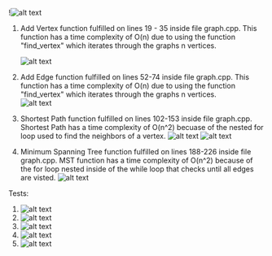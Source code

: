 
!![alt text](https://github.com/MariMari01/CS260/blob/main/final/design.png?raw=true)

1. Add Vertex function fulfilled on lines 19 - 35 inside file graph.cpp.
   This function has a time complexity of O(n) due to using the function "find_vertex" which
   iterates through the graphs n vertices.  

   ![alt text](https://github.com/MariMari01/CS260/blob/main/final/add_vertex.png?raw=true)

3. Add Edge function fulfilled on lines 52-74 inside file graph.cpp.
   This function has a time complexity of O(n) due to using the function "find_vertex" which
   iterates through the graphs n vertices.  
   ![alt text](https://github.com/MariMari01/CS260/blob/main/final/add_edge.png?raw=true)

4. Shortest Path function fulfilled on lines 102-153 inside file graph.cpp.
   Shortest Path has a time complexity of O(n^2) becuase of the nested for loop used to find
   the neighbors of a vertex.
   ![alt text](https://github.com/MariMari01/CS260/blob/main/final/shortest_path_1.png?raw=true)
   ![alt text](https://github.com/MariMari01/CS260/blob/main/final/shortest_path_2.png?raw=true)

6. Minimum Spanning Tree function fulfilled on lines 188-226 inside file graph.cpp.
   MST function has a time complexity of O(n^2) because of the for loop nested inside of the while loop
   that checks until all edges are visted.
   ![alt text](https://github.com/MariMari01/CS260/blob/main/final/minimum_spanning_tree.png?raw=true)


Tests:
   1. ![alt text](https://github.com/MariMari01/CS260/blob/main/final/test_1.png?raw=true)
   2. ![alt text](https://github.com/MariMari01/CS260/blob/main/final/test_2.png?raw=true)
   3. ![alt text](https://github.com/MariMari01/CS260/blob/main/final/test_3.png?raw=true)
   4. ![alt text](https://github.com/MariMari01/CS260/blob/main/final/test_4.png?raw=true)
   5. ![alt text](https://github.com/MariMari01/CS260/blob/main/final/test_5.png?raw=true)
